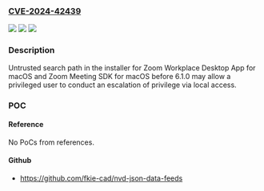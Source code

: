 ### [CVE-2024-42439](https://cve.mitre.org/cgi-bin/cvename.cgi?name=CVE-2024-42439)
![](https://img.shields.io/static/v1?label=Product&message=Zoom%20Workplace%20Desktop%20App%20for%20macOS%20and%20Zoom%20Meeting%20SDK%20for%20macOS&color=blue)
![](https://img.shields.io/static/v1?label=Version&message=%3D%20before%20version%206.1.0%20&color=brighgreen)
![](https://img.shields.io/static/v1?label=Vulnerability&message=CWE-426%20Untrusted%20Search%20Path&color=brighgreen)

### Description

Untrusted search path in the installer for Zoom Workplace Desktop App for macOS and Zoom Meeting SDK for macOS before 6.1.0 may allow a privileged user to conduct an escalation of privilege via local access.

### POC

#### Reference
No PoCs from references.

#### Github
- https://github.com/fkie-cad/nvd-json-data-feeds

